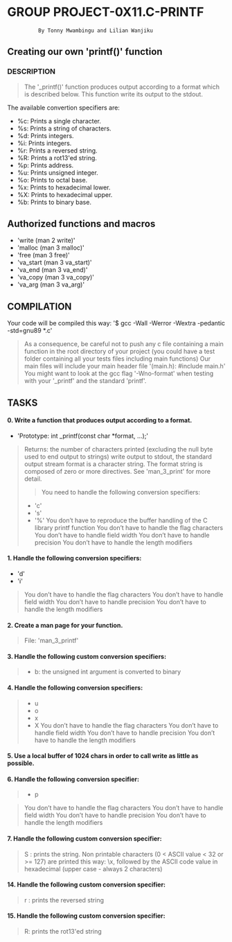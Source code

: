 #                 GROUP PROJECT-0X11.C-PRINTF
              By Tonny Mwambingu and Lilian Wanjiku
     
##       Creating our own 'printf()' function

###      DESCRIPTION

> The '_printf()' function produces output according to a format which is described below. 
> This function write its output to the stdout.

The available convertion specifiers are:

* %c: Prints a single character.
* %s: Prints a string of characters.
* %d: Prints integers.
* %i: Prints integers.
* %r: Prints a reversed string.
* %R: Prints a rot13'ed string.
* %p: Prints address.
* %u: Prints unsigned integer.
* %o: Prints to octal base.
* %x: Prints to hexadecimal lower.
* %X: Prints to hexadecimal upper.
* %b: Prints to binary base.

##      Authorized functions and macros
* 'write (man 2 write)'
* 'malloc (man 3 malloc)'
* 'free (man 3 free)'
* 'va_start (man 3 va_start)'
* 'va_end (man 3 va_end)'
* 'va_copy (man 3 va_copy)'
* 'va_arg (man 3 va_arg)'

##      COMPILATION
Your code will be compiled this way:
'$ gcc -Wall -Werror -Wextra -pedantic -std=gnu89 *.c'

> As a consequence, be careful not to push any c file containing a main function in the root directory 
of your project (you could have a test folder containing all your tests files including main functions)
Our main files will include your main header file '(main.h): #include main.h'
You might want to look at the gcc flag '-Wno-format' when testing with your '_printf' and the standard 'printf'.


##     TASKS

####   0. Write a function that produces output according to a format.

* 'Prototype: int _printf(const char *format, ...);'

> Returns: the number of characters printed (excluding the null byte used to end output to strings)
> write output to stdout, the standard output stream format is a character string. 
> The format string is composed of zero or more directives. 
See 'man_3_print' for more detail. 
> > You need to handle the following conversion specifiers:
>   * 'c'
>   * 's'
>   * '%'
> You don’t have to reproduce the buffer handling of the C library printf function
> You don’t have to handle the flag characters
> You don’t have to handle field width
> You don’t have to handle precision
> You don’t have to handle the length modifiers


####   1. Handle the following conversion specifiers:

* 'd'
* 'i'
> You don’t have to handle the flag characters
> You don’t have to handle field width
> You don’t have to handle precision
> You don’t have to handle the length modifiers


####   2. Create a man page for your function.
> File: 'man_3_printf'


#### 3. Handle the following custom conversion specifiers:

> * b: the unsigned int argument is converted to binary

#### 4. Handle the following conversion specifiers:

> * u
> * o
> * x
> * X
> You don’t have to handle the flag characters
> You don’t have to handle field width
> You don’t have to handle precision
> You don’t have to handle the length modifiers

#### 5. Use a local buffer of 1024 chars in order to call write as little as possible.

#### 6. Handle the following conversion specifier: 
> * p

> You don’t have to handle the flag characters
> You don’t have to handle field width
> You don’t have to handle precision
> You don’t have to handle the length modifiers

#### 7. Handle the following custom conversion specifier:

> S : prints the string.
> Non printable characters (0 < ASCII value < 32 or >= 127) are printed this way: \x, 
> followed by the ASCII code value in hexadecimal (upper case - always 2 characters)

#### 14. Handle the following custom conversion specifier:

> r : prints the reversed string

#### 15. Handle the following custom conversion specifier:

> R: prints the rot13'ed string


